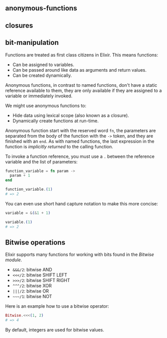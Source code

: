 ## anonymous-functions
## closures
## bit-manipulation

Functions are treated as first class citizens in Elixir. This means functions:

- Can be assigned to variables.
- Can be passed around like data as arguments and return values.
- Can be created dynamically.

Anonymous functions, in contrast to named functions, don't have a static reference available to them, they are only available if they are assigned to a variable or immediately invoked.

We might use anonymous functions to:

- Hide data using lexical scope (also known as a closure).
- Dynamically create functions at run-time.

Anonymous function start with the reserved word `fn`, the parameters are separated from the body of the function with the `->` token, and they are finished with an `end`. As with named functions, the last expression in the function is _implicitly returned_ to the calling function.

To invoke a function reference, you must use a `.` between the reference variable and the list of parameters:

```elixir
function_variable = fn param ->
  param + 1
end

function_variable.(1)
# => 2
```

You can even use short hand capture notation to make this more concise:

```elixir
variable = &(&1 + 1)

variable.(1)
# => 2
```

## Bitwise operations

Elixir supports many functions for working with bits found in the _Bitwise module_.

- `&&&/2`: bitwise AND
- `<<</2`: bitwise SHIFT LEFT
- `>>>/2`: bitwise SHIFT RIGHT
- `^^^/2`: bitwise XOR
- `|||/2`: bitwise OR
- `~~~/1`: bitwise NOT

Here is an example how to use a bitwise operator:

```elixir
Bitwise.<<<(1, 2)
# => 4
```

By default, integers are used for bitwise values.
